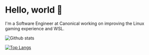 # Hello, world 👋

I'm a Software Engineer at Canonical working on improving the Linux gaming experience and WSL. 

![Github stats](https://github-readme-stats.vercel.app/api?username=ashuntu&rank_icon=github&hide_border=true&show_icons=true&title_color=FDEEE9&ring_color=E95420&text_color=FDEEE9&icon_color=77216F&bg_color=2C001E&border_color=77216F&border_radius=25)

[![Top Langs](https://github-readme-stats.vercel.app/api/top-langs/?username=ashuntu&layout=compact&hide_border=true&show_icons=true&title_color=FDEEE9&ring_color=E95420&text_color=FDEEE9&icon_color=77216F&bg_color=2C001E&border_color=77216F&border_radius=25)](https://github.com/anuraghazra/github-readme-stats)
